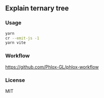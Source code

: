 
Explain ternary tree
----

### Usage

```bash
yarn
cr --emit-js -1
yarn vite
```

### Workflow

https://github.com/Phlox-GL/phlox-workflow

### License

MIT
